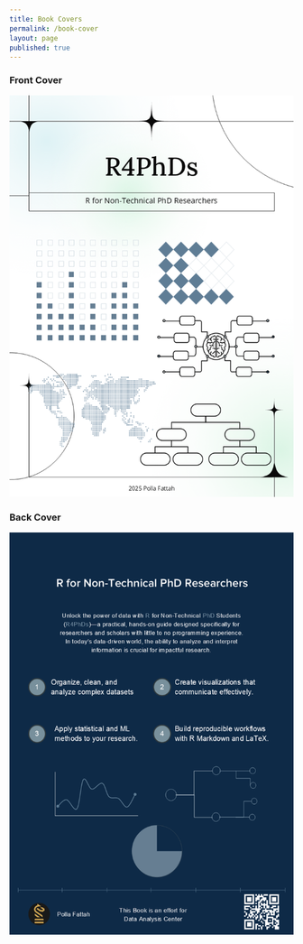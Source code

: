```yaml
---
title: Book Covers
permalink: /book-cover
layout: page
published: true
---
```


### Front Cover

[![Book Cover](assets/img/front-cover.png)](/)

### Back Cover

[![Book Cover](assets/img/back-cover.png)](/)
